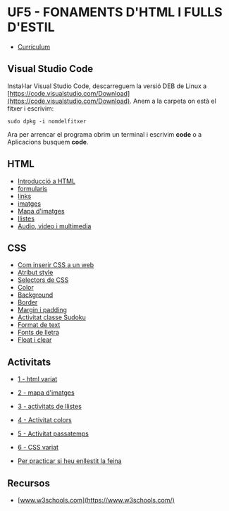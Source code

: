 # UF5 - FONAMENTS D'HTML I FULLS D'ESTIL

- [Currículum](curriculum.md)

## Visual Studio Code

Instal·lar Visual Studio Code, descarreguem la versió DEB de Linux a [https://code.visualstudio.com/Download](https://code.visualstudio.com/Download).
Anem a la carpeta on està el fitxer i escrivim:

```
sudo dpkg -i nomdelfitxer
```

Ara per arrencar el programa obrim un terminal i escrivim **code** o a Aplicacions busquem **code**.

## HTML

- [Introducció a HTML](intro.md)
- [formularis](formularis1.md)
- [links](links.md)
- [imatges](imatges.md)
- [Mapa d'imatges](mapa.md)
- [llistes](llistes.md)
- [Audio, video i multimedia](multimedia.md)

## CSS

- [Com inserir CSS a un web](inserir_css.md)
- [Atribut style](style.md)
- [Selectors de CSS](css1.md)
- [Color](color.md)
- [Background](backgroundCSS.md)
- [Border](borderCSS.md)
- [Margin i padding](marging_paddingCSS.md)
- [Activitat classe Sudoku](activitat_sudoku.md)
- [Format de text](formatText.md)
- [Fonts de lletra](fonts.md)
- [Float i clear](float_clear.md)

## Activitats

- [1 - html variat](activitat_html_1.md)
- [2 - mapa d'imatges](mapa_imatges.md)
- [3 - activitats de llistes](activitat_llistes.md)
- [4 - Activitat colors](activitat_colors.md)
- [5 - Activitat passatemps](activitat_passatemps.md)
- [6 - CSS variat](activitat_css_variat.md)


- [Per practicar si heu enllestit la feina](practicar.md)

## Recursos

- [www.w3schools.com](https://www.w3schools.com/)
